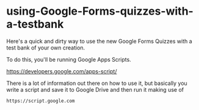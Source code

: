 # using-Google-Forms-quizzes-with-a-testbank

Here's a quick and dirty way to use the new Google Forms Quizzes with a test bank of your own creation. 

To do this, you'll be running Google Apps Scripts. 

https://developers.google.com/apps-script/

There is a lot of information out there on how to use it, but basically you write a script and save it to Google Drive and then run it making use of

    https://script.google.com

